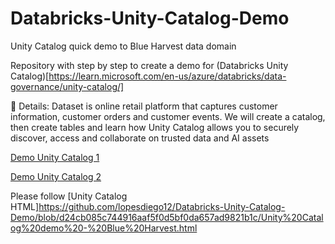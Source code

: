 # Databricks-Unity-Catalog-Demo

Unity Catalog quick demo to Blue Harvest data domain

Repository with step by step to create a demo for (Databricks Unity Catalog)[https://learn.microsoft.com/en-us/azure/databricks/data-governance/unity-catalog/]

📝 Details:
Dataset is online retail platform that captures customer information, customer orders and customer events. We will create a catalog, then create tables and learn how Unity Catalog allows you to securely discover, access and collaborate on trusted data and AI assets

[Demo Unity Catalog 1](https://youtu.be/mq2aQbteLmo)

[Demo Unity Catalog 2](https://youtu.be/RnNtCmbK1o8)

Please follow [Unity Catalog HTML]https://github.com/lopesdiego12/Databricks-Unity-Catalog-Demo/blob/d24cb085c744916aaf5f0d5bf0da657ad9821b1c/Unity%20Catalog%20demo%20-%20Blue%20Harvest.html
